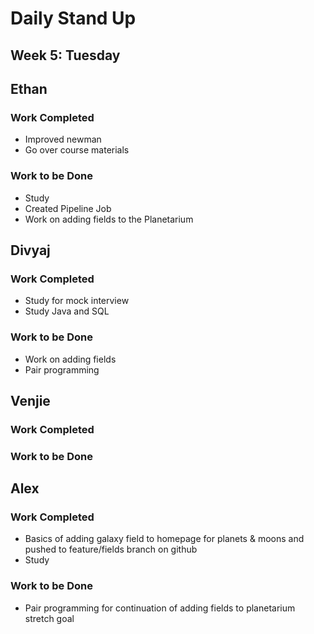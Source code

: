 # Daily Stand Up
## Week 5: Tuesday

## Ethan

### Work Completed

- Improved newman
- Go over course materials

### Work to be Done

- Study
- Created Pipeline Job
- Work on adding fields to the Planetarium

## Divyaj

### Work Completed

- Study for mock interview
- Study Java and SQL

### Work to be Done

- Work on adding fields
- Pair programming 

## Venjie

### Work Completed



### Work to be Done



## Alex

### Work Completed
- Basics of adding galaxy field to homepage for planets & moons and pushed to feature/fields branch on github
- Study

### Work to be Done
- Pair programming for continuation of adding fields to planetarium stretch goal
